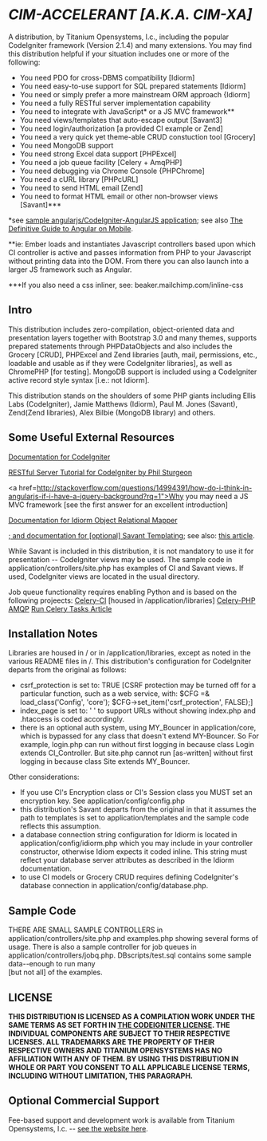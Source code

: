 *CIM-ACCELERANT [A.K.A. CIM-XA]*
==============================

A distribution, by Titanium Opensystems, l.c., including the popular CodeIgniter framework (Version 2.1.4) and many extensions. 
You may find this distribution helpful if your situation includes one or more of the following:

- You need PDO for cross-DBMS compatibility [Idiorm] 
- You need easy-to-use support for SQL prepared statements [Idiorm]
- You need or simply prefer a more mainstream ORM approach {Idiorm]
- You need a fully RESTful server implementation capability
- You need to integrate with JavaScript* or a JS MVC framework**
- You need views/templates that auto-escape output [Savant3]
- You need login/authorization [a provided CI example or Zend]
- You need a very quick yet theme-able CRUD constuction tool [Grocery]
- You need MongoDB support 
- You need strong Excel data support [PHPExcel]
- You need a job queue facility [Celery + AmqPHP]
- You need debugging via Chrome Console {PHPChrome]
- You need a cURL library [PHPcURL]
- You need to send HTML email [Zend]
- You need to format HTML email or other non-browser views [Savant]***

 *see <a href="https://github.com/sfthurber/CodeIgniter-AngularJS-App">sample angularjs/CodeIgniter-AngularJS application</a>; see also 
 <a href="http://www.ng-newsletter.com/posts/angular-on-mobile.html">The Definitive Guide to Angular on Mobile</a>. 

 **ie: Ember loads and instantiates Javascript controllers based upon which CI controller is active and 
passes information from PHP to your Javascript without printing data into the DOM. From there you 
can also launch into a larger JS framework such as Angular.

 ***If you also need a css inliner, see: beaker.mailchimp.com/inline-css

Intro
-----------------

This distribution includes zero-compilation, object-oriented data and presentation layers together with Bootstrap 3.0 and many themes, 
supports prepared statements through PHPDataObjects and also includes the Grocery [CRUD], PHPExcel and Zend libraries 
[auth, mail, permissions, etc., loadable and usable as if they were CodeIgniter libraries], as well as ChromePHP [for testing]. 
MongoDB support is included using a CodeIgniter active record style syntax [i.e.: not Idiorm]. 

This distribution stands on the shoulders of some PHP giants including Ellis Labs (CodeIgniter), Jamie Matthews (Idiorm), 
Paul M. Jones (Savant), Zend(Zend libraries), Alex Bilbie (MongoDB library) and others. 

Some Useful External Resources
-----------------

<a href="http://ellislab.com/codeigniter/user-guide/toc.html">Documentation for CodeIgniter</a>

<a href="https://github.com/philsturgeon/codeigniter-restserver">RESTful Server Tutorial for CodeIgniter by Phil Sturgeon</a>

<a href=http://stackoverflow.com/questions/14994391/how-do-i-think-in-angularjs-if-i-have-a-jquery-background?rq=1">Why 
you may need a JS MVC framework [see the first answer for an excellent introduction]</a>

<a href="http://idiorm.readthedocs.org/en/latest/">Documentation for Idiorm Object Relational Mapper</a>

<a href="http://phpsavant.com/docs/">; and documentation for [optional] Savant Templating</a>; see also: 
<a href="http://devzone.zend.com/1542/creating-modular-template-based-interfaces-with-savant/">this article</a>. 

While Savant is included in this distribution, it is not mandatory to use it for presentation -- CodeIgniter views may be used. 
The sample code in application/controllers/site.php has examples of CI and Savant views. If used, CodeIgniter views are located 
in the usual directory. 

Job queue functionality requires enabling Python and is based on the following projeects: 
<a href="https://github.com/hussaintamboli/Celery-CI">Celery-CI</a> [housed in /application/libraries]
<a href="https://github.com/gjedeer/celery-php">Celery-PHP</a> 
<a href="http://www.php.net/manual/en/amqp.setup.php">AMQP</a> 
<a href="http://www.toforge.com/2011/01/run-celery-tasks-from-php/">Run Celery Tasks Article</a>

Installation Notes
-----

Libraries are housed in / or in /application/libraries, except as noted in the various README files in /. 
This distribution's configuration for CodeIgniter departs from the original as follows: 
- csrf_protection is set to: TRUE [CSRF protection may be turned off for a particular function, such as a web service, with: 
$CFG =& load_class('Config', 'core'); $CFG->set_item('csrf_protection', FALSE);] 
- index_page is set to: ' ' to support URLs without showing index.php and .htaccess is coded accordingly. 
- there is an optional auth system, using MY_Bouncer in application/core, which is bypassed for any class that doesn't 
extend MY-Bouncer. So For example, login.php can run without first logging in because class Login extends CI_Controller. 
But site.php cannot run [as-written] without first logging in because class Site extends MY_Bouncer.

Other considerations:
- If you use CI's Encryption class or CI's Session class you MUST set an encryption key.  See application/config/config.php
- this distribution's Savant departs from the original in that it assumes the path to templates is set to application/templates 
and the sample code reflects this assumption. 
- a database connection string configuration for Idiorm is located in application/config/idiorm.php which you may include in your 
controller constructor, otherwise Idiom expects it coded inline. This string must reflect your database server attributes as 
described in the Idiorm documentation. 
- to use CI models or Grocery CRUD requires defining CodeIgniter's database connection in application/config/database.php. 

Sample Code
-----------
THERE ARE SMALL SAMPLE CONTROLLERS in application/controllers/site.php and examples.php showing several forms of usage. There is also a 
sample controller for job queues in application/controllers/jobq.php. DBscripts/test.sql contains some sample data--enough to run many   
[but not all] of the examples.

LICENSE
-------
**THIS DISTRIBUTION IS LICENSED AS A COMPILATION WORK UNDER THE SAME TERMS AS SET FORTH IN 
<A HREF="http://ellislab.com/codeigniter/user-guide/license.html">THE CODEIGNITER LICENSE</A>. THE INDIVIDUAL COMPONENTS ARE SUBJECT TO THEIR 
RESPECTIVE LICENSES. ALL TRADEMARKS ARE THE PROPERTY OF THEIR RESPECTIVE OWNERS AND TITANIUM OPENSYSTEMS HAS NO AFFILIATION WITH ANY OF THEM. 
BY USING THIS DISTRIBUTION IN WHOLE OR PART YOU CONSENT TO ALL APPLICABLE LICENSE TERMS, INCLUDING WITHOUT LIMITATION, THIS PARAGRAPH.**

Optional Commercial Support
-------
Fee-based support and development work is available from Titanium Opensystems, l.c. -- 
<a href="//my-titaniumcloud.rhcloud.com">see the website here</a>.


